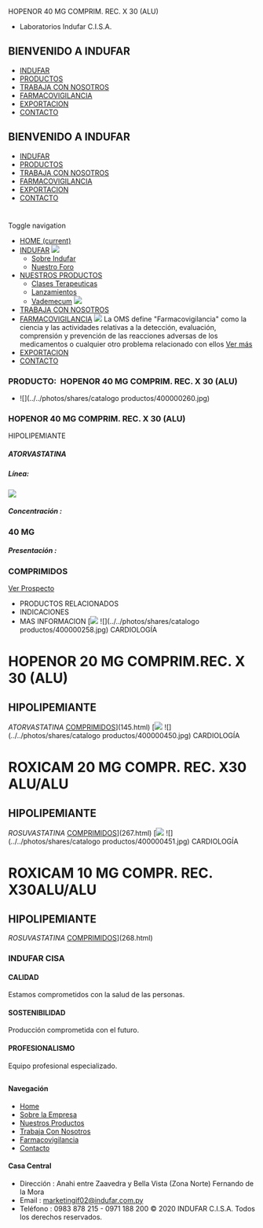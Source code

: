 HOPENOR 40 MG COMPRIM. REC. X 30 (ALU)
- Laboratorios Indufar C.I.S.A.
## BIENVENIDO A INDUFAR
* [INDUFAR](146.html#)
* [PRODUCTOS](146.html#)
* [TRABAJA CON NOSOTROS](146.html#)
* [FARMACOVIGILANCIA](146.html#)
* [EXPORTACION](146.html#)
* [CONTACTO](146.html#)
## BIENVENIDO A INDUFAR
* [INDUFAR](../../index.html)
* [PRODUCTOS](../../productos.html)
* [TRABAJA CON NOSOTROS](../../trabaja_con_nosotros.html)
* [FARMACOVIGILANCIA](../../farmacovigilancia.html)
* [EXPORTACION](../../exportacion.html)
* [CONTACTO](../../contacto.html)
# 
Toggle navigation
* [HOME (current)](../../index.html)
* [INDUFAR](146.html#) 
  [![ ](../../photos/shares/Sistema/Menu/indufar_menul.jpg)](../../institucional.html)
  - [Sobre Indufar](../../institucional.html)
  - [Nuestro Foro](../../blog.html)
* [NUESTROS PRODUCTOS](146.html#) 
  - [Clases Terapeuticas](../clases_terapeuticas.html)
  - [Lanzamientos](../lanzamientos.html)
  - [Vademecum](../../productos.html)
  [![ ](../../photos/shares/Sistema/Menu/productos.png)](../../productos.html)
* [TRABAJA CON NOSOTROS](../../trabaja_con_nosotros.html)
* [FARMACOVIGILANCIA](146.html#) 
  [![ ](../../photos/shares/Sistema/Menu/TUBOS.png)](../../farmacovigilancia.html)
  La OMS define "Farmacovigilancia" como la ciencia y las actividades relativas a la detección, evaluación, comprensión y prevención de las reacciones adversas de los medicamentos o cualquier otro problema relacionado con ellos
  [Ver más](../../farmacovigilancia.html)
* [EXPORTACION](../../exportacion.html)
* [CONTACTO](../../contacto.html)
### PRODUCTO:  HOPENOR 40 MG COMPRIM. REC. X 30 (ALU)
* ![](../../photos/shares/catalogo productos/400000260.jpg)
### **HOPENOR 40 MG COMPRIM. REC. X 30 (ALU)**
HIPOLIPEMIANTE
##### **ATORVASTATINA**
##### **Línea:**
[![](../../photos/shares/Laboratorios/lab_cardio.png)](../linea/5.html)
##### **Concentración :**
### 40 MG
##### **Presentación :**
### COMPRIMIDOS
[Ver Prospecto](https://www.indufar.com.py/files/shares/prospectos/400000260.pdf)
* PRODUCTOS RELACIONADOS
* INDICACIONES
* MAS INFORMACION
[![](../../photos/shares/Laboratorios/lab_cardio.png)
![](../../photos/shares/catalogo productos/400000258.jpg)
CARDIOLOGÍA
# HOPENOR 20 MG COMPRIM.REC. X 30 (ALU)
## HIPOLIPEMIANTE
*ATORVASTATINA*
[COMPRIMIDOS](146.html#)](145.html)
[![](../../photos/shares/Laboratorios/lab_cardio.png)
![](../../photos/shares/catalogo productos/400000450.jpg)
CARDIOLOGÍA
# ROXICAM 20 MG COMPR. REC. X30 ALU/ALU
## HIPOLIPEMIANTE
*ROSUVASTATINA*
[COMPRIMIDOS](146.html#)](267.html)
[![](../../photos/shares/Laboratorios/lab_cardio.png)
![](../../photos/shares/catalogo productos/400000451.jpg)
CARDIOLOGÍA
# ROXICAM 10 MG COMPR. REC. X30ALU/ALU
## HIPOLIPEMIANTE
*ROSUVASTATINA*
[COMPRIMIDOS](146.html#)](268.html)
### INDUFAR CISA
#### CALIDAD
Estamos comprometidos con la salud de las personas.
#### SOSTENIBILIDAD
Producción comprometida con el futuro.
#### PROFESIONALISMO
Equipo profesional especializado.
## 
#### Navegación
* [Home](../../index.html)
* [Sobre la Empresa](../../institucional.html)
* [Nuestros Productos](../../productos.html)
* [Trabaja Con Nosotros](../../trabaja_con_nosotros.html)
* [Farmacovigilancia](../../farmacovigilancia.html)
* [Contacto](../../contacto.html)
#### Casa Central
* Dirección : Anahi entre Zaavedra y Bella Vista (Zona Norte) Fernando de la Mora
* Email : [marketingif02@indufar.com.py](mailto:marketingif02@indufar.com.py)
* Teléfono : 0983 878 215 - 0971 188 200
© 2020 INDUFAR C.I.S.A. Todos los derechos reservados.